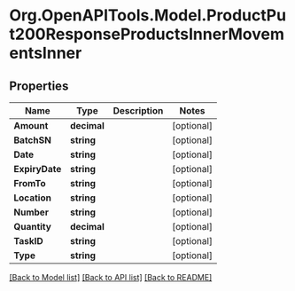 # Org.OpenAPITools.Model.ProductPut200ResponseProductsInnerMovementsInner

## Properties

Name | Type | Description | Notes
------------ | ------------- | ------------- | -------------
**Amount** | **decimal** |  | [optional] 
**BatchSN** | **string** |  | [optional] 
**Date** | **string** |  | [optional] 
**ExpiryDate** | **string** |  | [optional] 
**FromTo** | **string** |  | [optional] 
**Location** | **string** |  | [optional] 
**Number** | **string** |  | [optional] 
**Quantity** | **decimal** |  | [optional] 
**TaskID** | **string** |  | [optional] 
**Type** | **string** |  | [optional] 

[[Back to Model list]](../README.md#documentation-for-models) [[Back to API list]](../README.md#documentation-for-api-endpoints) [[Back to README]](../README.md)

